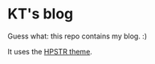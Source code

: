 # KT's blog

Guess what: this repo contains my blog. :)

It uses the [HPSTR theme](https://github.com/mmistakes/hpstr-jekyll-theme).
